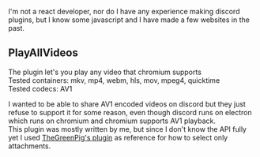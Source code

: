I'm not a react developer, nor do I have any experience making discord plugins, but I know some javascript and I have made a few websites in the past.<br/>

## PlayAllVideos

The plugin let's you play any video that chromium supports<br/>
Tested containers: mkv, mp4, webm, hls, mov, mpeg4, quicktime<br/>
Tested codecs: AV1<br/>

I wanted to be able to share AV1 encoded videos on discord but they just refuse to support it for some reason, even though discord runs on electron which runs on chromium and chromium supports AV1 playback.<br/>
This plugin was mostly written by me, but since I don't know the API fully yet I used [TheGreenPig's plugin](https://github.com/TheGreenPig/BetterDiscordPlugins/tree/main/FileViewer) as reference for how to select only attachments.
